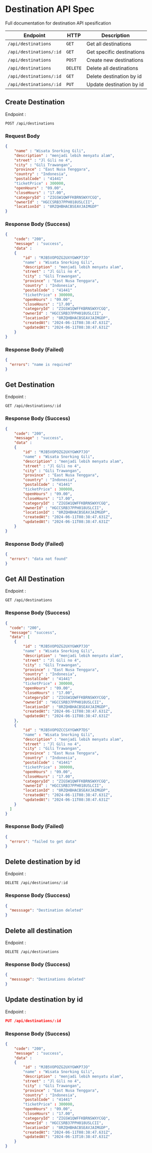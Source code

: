 # Destination API Spec

Full documentation for destination API spesification

| Endpoint                | HTTP     | Description               |
| ----------------------- | -------- | ------------------------- |
| `/api/destinations`     | `GET`    | Get all destinations      |
| `/api/destinations/:id` | `GET`    | Get specific destinations |
| `/api/destinations`     | `POST`   | Create new destinations   |
| `/api/destinations`     | `DELETE` | Delete all destinations   |
| `/api/destinations/:id` | `GET`    | Delete destination by id  |
| `/api/destinations/:id` | `PUT`    | Update destination by id  |

## Create Destination

Endpoint :

```http request
POST /api/destinations
```

### Request Body

```json
{
    "name" : "Wisata Snorking Gili",
    "description" : "menjadi lebih menyatu alam",
    "street" : "Jl Gili no 4",
    "city" : "Gili Trawangan",
    "province" : "East Nusa Tenggara",
    "country" : "Indonesia",
    "postalCode" : "41441"
    "ticketPrice" : 300000,
    "openHours" : "09.00",
    "closeHours" : "17.00",
    "categoryId" : "ZIGSW1QWFFKBRNSWXYCGQ",
    "ownerId" : "HGCCSRB37PPH018USLCII",
    "locationId" : "8RZQHBHACBSEAVJAIMGDP"
}
```

### Response Body (Success)

```json
{
    "code": "200",
    "message" : "success",
    "data" :
    {
        "id" : "MJB5VOPOZG2UXYGWKP7JO"
        "name" : "Wisata Snorking Gili",
        "description" : "menjadi lebih menyatu alam",
        "street" : "Jl Gili no 4",
        "city" : "Gili Trawangan",
        "province" : "East Nusa Tenggara",
        "country" : "Indonesia",
        "postalCode" : "41441"
        "ticketPrice" : 300000,
        "openHours" : "09.00",
        "closeHours" : "17.00",
        "categoryId" : "ZIGSW1QWFFKBRNSWXYCGQ",
        "ownerId" : "HGCCSRB37PPH018USLCII",
        "locationId" : "8RZQHBHACBSEAVJAIMGDP",
        "createdAt": "2024-06-11T08:38:47.631Z",
        "updatedAt": "2024-06-11T08:38:47.631Z"
    }
}
```

### Response Body (Failed)

```json
{
  "errors": "name is required"
}
```

## Get Destination

Endpoint :

```http request
GET /api/destinations/:id
```

### Response Body (Success)

```json
{
    "code": "200",
    "message" : "success",
    "data" :
    {
        "id" : "MJB5VOPOZG2UXYGWKP7JO"
        "name" : "Wisata Snorking Gili",
        "description" : "menjadi lebih menyatu alam",
        "street" : "Jl Gili no 4",
        "city" : "Gili Trawangan",
        "province" : "East Nusa Tenggara",
        "country" : "Indonesia",
        "postalCode" : "41441"
        "ticketPrice" : 300000,
        "openHours" : "09.00",
        "closeHours" : "17.00",
        "categoryId" : "ZIGSW1QWFFKBRNSWXYCGQ",
        "ownerId" : "HGCCSRB37PPH018USLCII",
        "locationId" : "8RZQHBHACBSEAVJAIMGDP",
        "createdAt": "2024-06-11T08:38:47.631Z",
        "updatedAt": "2024-06-11T08:38:47.631Z"
    }
}
```

### Response Body (Failed)

```json
{
  "errors": "data not found"
}
```

## Get All Destination

Endpoint :

```http request
GET /api/destinations
```

### Response Body (Success)

```json
{
  "code": "200",
  "message": "success",
  "data": [
    {
        "id" : "MJB5VOPOZG2UXYGWKP7JO"
        "name" : "Wisata Snorking Gili",
        "description" : "menjadi lebih menyatu alam",
        "street" : "Jl Gili no 4",
        "city" : "Gili Trawangan",
        "province" : "East Nusa Tenggara",
        "country" : "Indonesia",
        "postalCode" : "41441"
        "ticketPrice" : 300000,
        "openHours" : "09.00",
        "closeHours" : "17.00",
        "categoryId" : "ZIGSW1QWFFKBRNSWXYCGQ",
        "ownerId" : "HGCCSRB37PPH018USLCII",
        "locationId" : "8RZQHBHACBSEAVJAIMGDP",
        "createdAt": "2024-06-11T08:38:47.631Z",
        "updatedAt": "2024-06-11T08:38:47.631Z"
    },
    {
        "id" : "MJB5VOPOZCCSXYGWKP7DS"
        "name" : "Wisata Snorking Gili",
        "description" : "menjadi lebih menyatu alam",
        "street" : "Jl Gili no 4",
        "city" : "Gili Trawangan",
        "province" : "East Nusa Tenggara",
        "country" : "Indonesia",
        "postalCode" : "41441"
        "ticketPrice" : 300000,
        "openHours" : "09.00",
        "closeHours" : "17.00",
        "categoryId" : "ZIGSW1QWFFKBRNSWXYCGQ",
        "ownerId" : "HGCCSRB37PPH018USLCII",
        "locationId" : "8RZQHBHACBSEAVJAIMGDP",
        "createdAt": "2024-06-11T08:38:47.631Z",
        "updatedAt": "2024-06-11T08:38:47.631Z"
    }
  ]
}
```

### Response Body (Failed)

```json
{
  "errors": "failed to get data"
}
```

## Delete destination by id

Endpoint :

```http request
DELETE /api/destinations/:id
```

### Response Body (Success)

```json
{
  "messsage": "Destination deleted"
}
```

## Delete all destination

Endpoint :

```http request
DELETE /api/destinations
```

### Response Body (Success)

```json
{
  "messsage": "Destinations deleted"
}
```

## Update destination by id

Endpoint :

```json
PUT /api/destinations/:id
```

### Response Body (Success)

```json
{
    "code": "200",
    "message" : "success",
    "data" :
    {
        "id" : "MJB5VOPOZG2UXYGWKP7JO"
        "name" : "Wisata Snorking Gili",
        "description" : "menjadi lebih menyatu alam",
        "street" : "Jl Gili no 4",
        "city" : "Gili Trawangan",
        "province" : "East Nusa Tenggara",
        "country" : "Indonesia",
        "postalCode" : "41441"
        "ticketPrice" : 300000,
        "openHours" : "09.00",
        "closeHours" : "17.00",
        "categoryId" : "ZIGSW1QWFFKBRNSWXYCGQ",
        "ownerId" : "HGCCSRB37PPH018USLCII",
        "locationId" : "8RZQHBHACBSEAVJAIMGDP",
        "createdAt": "2024-06-11T08:38:47.631Z",
        "updatedAt": "2024-06-13T10:38:47.631Z"
    }
}
```
